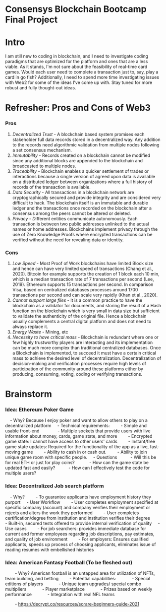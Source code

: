 # Consensys Blockchain Bootcamp Final Project

# Intro

I am still new to coding in blockchain, and I need to investigate coding paradigms that are optimized for the platform and ones that are a less viable. As it stands, I'm not sure about the feasibility of real-time card games. Would each user need to complete a transaction just to, say, play a card in go fish? Additionally, I need to spend more time investigating issues with Web2 for some of the ideas I've come up with. Stay tuned for more robust and fully thought-out ideas.
# Refresher: Pros and Cons of Web3

### Pros

1. *Decentralized Trust* - A blockchain based system promises each stakeholder full data records stored in a decentralized way. Any addition to the records need algorithmic validation from multiple nodes following a set consensus mechanism.
2. *Immutability -* Records created on a blockchain cannot be modified since any additional blocks are appended to the blockchain and broadcasted to multiple nodes.
3. *Traceability -* Blockchain enables a quicker settlement of trades or interactions because a single version of agreed upon data is available on a distributed ledger between organizations where a full history of records of the transaction is available.
4. *Data Security -* All transactions in a blockchain network are cryptographically secured and provide integrity and are considered very difficult to hack. The blockchain itself is an immutable and durable ledger and the transactions once recorded on the blockchain after a consensus among the peers cannot be altered or deleted.
5. *Privacy - D*ifferent entities communicate autonomously. Each transaction is between two public addresses unlinked to the actual names or home addresses. Blockchains implement privacy through the use of Zero Knowledge Proofs where encrypted transactions can be verified without the need for revealing data or identity.

### Cons

1. *Low Speed* -  Most Proof of Work blockchains have limited Block size and hence can have very limited speed of transactions (Chang et al., 2020). Bitcoin for example supports the creation of 1 block each 10 min, which is a median transaction rate of 7 transactions per second (Lee, 2019). Ethereum supports 15 transactions per second. In comparison Visa, based on centralized databases processes around 1700 transactions per second and can scale very rapidly (Khan et al., 2020).
2. *Cannot support large files* - It is a common practice to have the blockchain as a validator for documents, and storing the result of a Hash function on the blockchain which is very small in data size but sufficient to validate the authenticity of the original file. Hence a blockchain usually complements a central digital platform and does not need to always replace it.
3. *Energy Waste* - Mining, etc
4. *Necessity to have critical mass -* Blockchain is redundant where one or few highly trustworthy players are interacting and its implementation can be much more complex than traditional centralized databases. Once a Blockchain is implemented, to succeed it must have a certain critical mass to achieve the desired level of decentralization. Decentralization of decision-making and verification processes require high levels of participation of the community around these platforms either by producing, consuming, voting, coding or verifying transactions.

# Brainstorm

### Idea: Ethereum Poker Game

    - Why? Because I enjoy poker and want to allow others to play on a decentralized platform
    - Technical requirements:
        - Simple and usable front-end
              - Multiple sockets that provide users with live information about money, cards, game state, and more
        - Encrypted game state: I cannot have access to other users' cards
        - Instant/free game state updates: Required for the functionality of the app as a live, fast-moving game
        - Ability to cash in or cash out.
        - Ability to join unique game room with specific people.
    - Questions
          - Will this be for real ETH or just for play coins? 
          - How can the game state be updated fast and easily?
          - How can I effectively test the code for multiple users?

### Idea: Decentralized Job search platform

    - Why?
        - To guarantee applicants have employment history they purport
    - User Workflow
        - User completes employment specified at specific company (account) and company verifies their employment or rejects and alters the work they performed
        - User completes certification/degree from institution and institution verifies their degree
        - Built-in, secured tests offered to provide internal verification of quality
    - Use cases
        - For job searchers: provides immediate database for current and former employees regarding job descriptions, pay estimates, and quality of job environment
        - For employers: Ensures qualified applicants, speeds up process of choosing applicants, eliminates issue of reading resumes with embellished histories

### Idea: American Fantasy Football (To be fleshed out)

        - Why? American football is an untapped area for utilization of NFTs, team building, and betting
        - Potential capabilities:
            - Special editions of players
            - Unique team upgrades/ special combo multipliers
            - Player marketplace
            - Prizes based on weekly performance
            - Integration with real NFL teams

        - https://decrypt.co/resources/sorare-beginners-guide-2021

